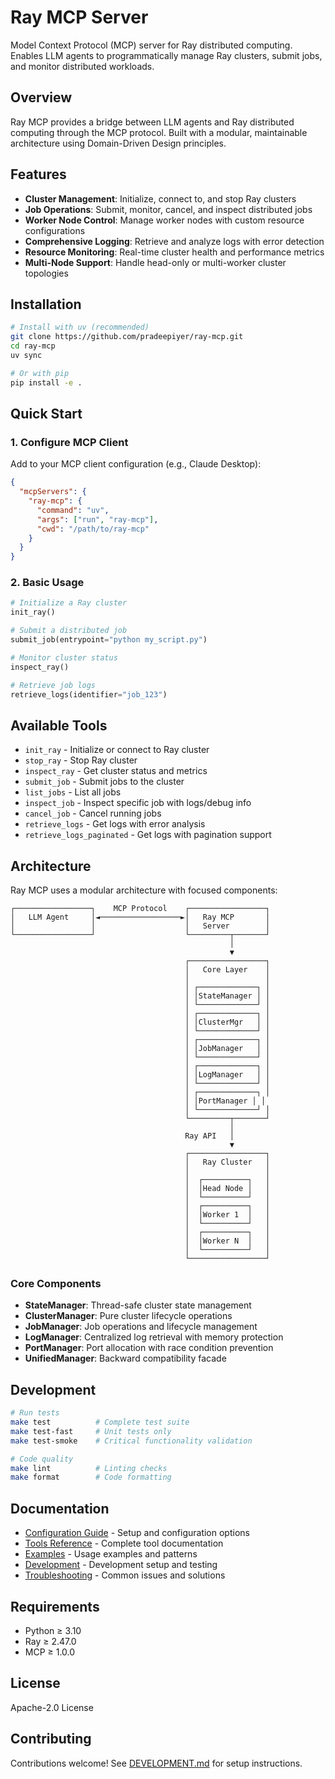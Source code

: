 # Ray MCP Server

Model Context Protocol (MCP) server for Ray distributed computing. Enables LLM agents to programmatically manage Ray clusters, submit jobs, and monitor distributed workloads.

## Overview

Ray MCP provides a bridge between LLM agents and Ray distributed computing through the MCP protocol. Built with a modular, maintainable architecture using Domain-Driven Design principles.

## Features

- **Cluster Management**: Initialize, connect to, and stop Ray clusters
- **Job Operations**: Submit, monitor, cancel, and inspect distributed jobs
- **Worker Node Control**: Manage worker nodes with custom resource configurations
- **Comprehensive Logging**: Retrieve and analyze logs with error detection
- **Resource Monitoring**: Real-time cluster health and performance metrics
- **Multi-Node Support**: Handle head-only or multi-worker cluster topologies

## Installation

```bash
# Install with uv (recommended)
git clone https://github.com/pradeepiyer/ray-mcp.git
cd ray-mcp
uv sync

# Or with pip
pip install -e .
```

## Quick Start

### 1. Configure MCP Client

Add to your MCP client configuration (e.g., Claude Desktop):

```json
{
  "mcpServers": {
    "ray-mcp": {
      "command": "uv",
      "args": ["run", "ray-mcp"],
      "cwd": "/path/to/ray-mcp"
    }
  }
}
```

### 2. Basic Usage

```python
# Initialize a Ray cluster
init_ray()

# Submit a distributed job
submit_job(entrypoint="python my_script.py")

# Monitor cluster status
inspect_ray()

# Retrieve job logs
retrieve_logs(identifier="job_123")
```

## Available Tools

- `init_ray` - Initialize or connect to Ray cluster
- `stop_ray` - Stop Ray cluster
- `inspect_ray` - Get cluster status and metrics
- `submit_job` - Submit jobs to the cluster
- `list_jobs` - List all jobs
- `inspect_job` - Inspect specific job with logs/debug info
- `cancel_job` - Cancel running jobs
- `retrieve_logs` - Get logs with error analysis
- `retrieve_logs_paginated` - Get logs with pagination support

## Architecture

Ray MCP uses a modular architecture with focused components:

```
┌─────────────────┐    MCP Protocol    ┌─────────────────┐
│   LLM Agent     │◄──────────────────►│   Ray MCP       │
│                 │                    │   Server        │
└─────────────────┘                    └─────────┬───────┘
                                                 │
                                                 ▼
                                       ┌─────────────────┐
                                       │   Core Layer    │
                                       │                 │
                                       │ ┌─────────────┐ │
                                       │ │StateManager │ │
                                       │ └─────────────┘ │
                                       │ ┌─────────────┐ │
                                       │ │ClusterMgr   │ │
                                       │ └─────────────┘ │
                                       │ ┌─────────────┐ │
                                       │ │JobManager   │ │
                                       │ └─────────────┘ │
                                       │ ┌─────────────┐ │
                                       │ │LogManager   │ │
                                       │ └─────────────┘ │
                                       │ ┌─────────────┐ │
                                       │ │PortManager │ │
                                       │ └─────────────┘ │
                                       └─────────┬───────┘
                                                 │
                                       Ray API   │
                                                 ▼
                                       ┌─────────────────┐
                                       │   Ray Cluster   │
                                       │                 │
                                       │  ┌──────────┐   │
                                       │  │Head Node │   │
                                       │  └──────────┘   │
                                       │  ┌──────────┐   │
                                       │  │Worker 1  │   │
                                       │  └──────────┘   │
                                       │  ┌──────────┐   │
                                       │  │Worker N  │   │
                                       │  └──────────┘   │
                                       └─────────────────┘
```

### Core Components

- **StateManager**: Thread-safe cluster state management
- **ClusterManager**: Pure cluster lifecycle operations
- **JobManager**: Job operations and lifecycle management
- **LogManager**: Centralized log retrieval with memory protection
- **PortManager**: Port allocation with race condition prevention
- **UnifiedManager**: Backward compatibility facade

## Development

```bash
# Run tests
make test          # Complete test suite
make test-fast     # Unit tests only
make test-smoke    # Critical functionality validation

# Code quality
make lint          # Linting checks
make format        # Code formatting
```

## Documentation

- [Configuration Guide](docs/CONFIGURATION.md) - Setup and configuration options
- [Tools Reference](docs/TOOLS.md) - Complete tool documentation
- [Examples](docs/EXAMPLES.md) - Usage examples and patterns
- [Development](docs/DEVELOPMENT.md) - Development setup and testing
- [Troubleshooting](docs/TROUBLESHOOTING.md) - Common issues and solutions

## Requirements

- Python ≥ 3.10
- Ray ≥ 2.47.0
- MCP ≥ 1.0.0

## License

Apache-2.0 License

## Contributing

Contributions welcome! See [DEVELOPMENT.md](docs/DEVELOPMENT.md) for setup instructions. 